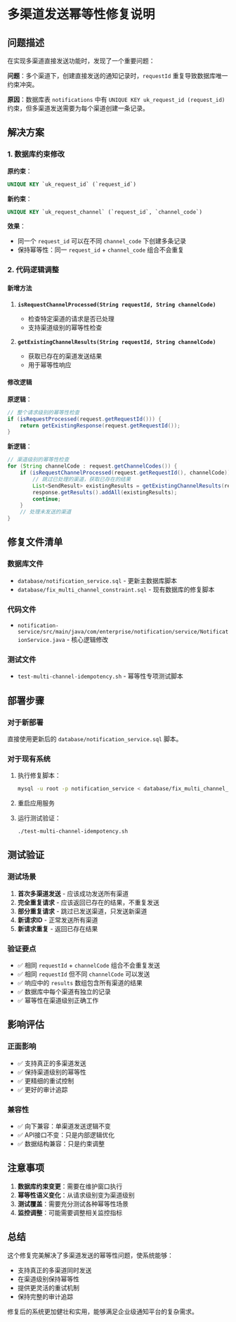 # 多渠道发送幂等性修复说明

## 问题描述

在实现多渠道直接发送功能时，发现了一个重要问题：

**问题**：多个渠道下，创建直接发送的通知记录时，`requestId` 重复导致数据库唯一约束冲突。

**原因**：数据库表 `notifications` 中有 `UNIQUE KEY uk_request_id (request_id)` 约束，但多渠道发送需要为每个渠道创建一条记录。

## 解决方案

### 1. 数据库约束修改

**原约束**：
```sql
UNIQUE KEY `uk_request_id` (`request_id`)
```

**新约束**：
```sql
UNIQUE KEY `uk_request_channel` (`request_id`, `channel_code`)
```

**效果**：
- 同一个 `request_id` 可以在不同 `channel_code` 下创建多条记录
- 保持幂等性：同一 `request_id` + `channel_code` 组合不会重复

### 2. 代码逻辑调整

#### 新增方法

1. **`isRequestChannelProcessed(String requestId, String channelCode)`**
   - 检查特定渠道的请求是否已处理
   - 支持渠道级别的幂等性检查

2. **`getExistingChannelResults(String requestId, String channelCode)`**
   - 获取已存在的渠道发送结果
   - 用于幂等性响应

#### 修改逻辑

**原逻辑**：
```java
// 整个请求级别的幂等性检查
if (isRequestProcessed(request.getRequestId())) {
    return getExistingResponse(request.getRequestId());
}
```

**新逻辑**：
```java
// 渠道级别的幂等性检查
for (String channelCode : request.getChannelCodes()) {
    if (isRequestChannelProcessed(request.getRequestId(), channelCode)) {
        // 跳过已处理的渠道，获取已存在的结果
        List<SendResult> existingResults = getExistingChannelResults(requestId, channelCode);
        response.getResults().addAll(existingResults);
        continue;
    }
    // 处理未发送的渠道
}
```

## 修复文件清单

### 数据库文件
- `database/notification_service.sql` - 更新主数据库脚本
- `database/fix_multi_channel_constraint.sql` - 现有数据库的修复脚本

### 代码文件
- `notification-service/src/main/java/com/enterprise/notification/service/NotificationService.java` - 核心逻辑修改

### 测试文件
- `test-multi-channel-idempotency.sh` - 幂等性专项测试脚本

## 部署步骤

### 对于新部署
直接使用更新后的 `database/notification_service.sql` 脚本。

### 对于现有系统
1. 执行修复脚本：
   ```bash
   mysql -u root -p notification_service < database/fix_multi_channel_constraint.sql
   ```

2. 重启应用服务

3. 运行测试验证：
   ```bash
   ./test-multi-channel-idempotency.sh
   ```

## 测试验证

### 测试场景

1. **首次多渠道发送** - 应该成功发送所有渠道
2. **完全重复请求** - 应该返回已存在的结果，不重复发送
3. **部分重复请求** - 跳过已发送渠道，只发送新渠道
4. **新请求ID** - 正常发送所有渠道
5. **新请求重复** - 返回已存在结果

### 验证要点

- ✅ 相同 `requestId` + `channelCode` 组合不会重复发送
- ✅ 相同 `requestId` 但不同 `channelCode` 可以发送
- ✅ 响应中的 `results` 数组包含所有渠道的结果
- ✅ 数据库中每个渠道有独立的记录
- ✅ 幂等性在渠道级别正确工作

## 影响评估

### 正面影响
- ✅ 支持真正的多渠道发送
- ✅ 保持渠道级别的幂等性
- ✅ 更精细的重试控制
- ✅ 更好的审计追踪

### 兼容性
- ✅ 向下兼容：单渠道发送逻辑不变
- ✅ API接口不变：只是内部逻辑优化
- ✅ 数据结构兼容：只是约束调整

## 注意事项

1. **数据库约束变更**：需要在维护窗口执行
2. **幂等性语义变化**：从请求级别变为渠道级别
3. **测试覆盖**：需要充分测试各种幂等性场景
4. **监控调整**：可能需要调整相关监控指标

## 总结

这个修复完美解决了多渠道发送的幂等性问题，使系统能够：

- 支持真正的多渠道同时发送
- 在渠道级别保持幂等性
- 提供更灵活的重试机制
- 保持完整的审计追踪

修复后的系统更加健壮和实用，能够满足企业级通知平台的复杂需求。
